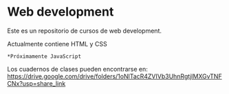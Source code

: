 # Web development

Este es un repositorio de cursos de web development.

Actualmente contiene HTML y CSS

    *Próximamente JavaScript
Los cuadernos de clases pueden encontrarse en: https://drive.google.com/drive/folders/1oNlTacR4ZVIVb3UhnRgtjlMXGvTNFCNx?usp=share_link
